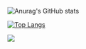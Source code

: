 ![Anurag's GitHub stats](https://github-readme-stats.vercel.app/api?username=RobertoLsa&show_icons=true&theme=onedark)

[![Top Langs](https://github-readme-stats.vercel.app/api/top-langs/?username=RobertoLsa&langs_count=8)](https://github.com/anuraghazra/github-readme-stats)

![](https://profile-counter.glitch.me/RobertoLsa/count.svg)

